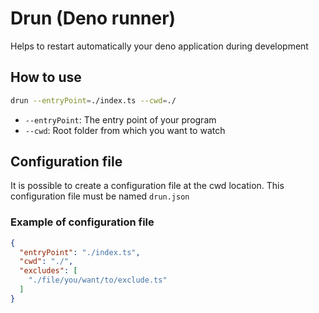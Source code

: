 # Drun (Deno runner)

Helps to restart automatically your deno application during development

## How to use

```sh
drun --entryPoint=./index.ts --cwd=./
```

- `--entryPoint`: The entry point of your program
- `--cwd`: Root folder from which you want to watch

## Configuration file

It is possible to create a configuration file at the cwd location.
This configuration file must be named `drun.json`

### Example of configuration file

```json
{
  "entryPoint": "./index.ts",
  "cwd": "./",
  "excludes": [
    "./file/you/want/to/exclude.ts"
  ]
}
```
